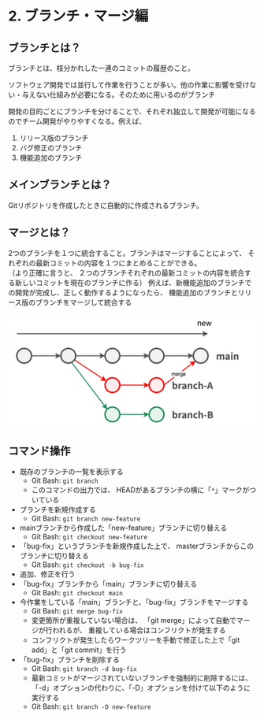 # 2. ブランチ・マージ編

## ブランチとは？
ブランチとは、枝分かれした一連のコミットの履歴のこと。

ソフトウェア開発では並行して作業を行うことが多い。他の作業に影響を受けない・与えない仕組みが必要になる。そのために用いるのがブランチ

開発の目的ごとにブランチを分けることで、それぞれ独立して開発が可能になるのでチーム開発がやりやすくなる。例えば、

1. リリース版のブランチ
2. バグ修正のブランチ
3. 機能追加のブランチ

## メインブランチとは？
Gitリポジトリを作成したときに自動的に作成されるブランチ。

## マージとは？
2つのブランチを１つに統合すること。ブランチはマージすることによって、 それぞれの最新コミットの内容を１つにまとめることができる。<br>
（より正確に言うと、 ２つのブランチそれぞれの最新コミットの内容を統合する新しいコミットを現在のブランチに作る）
例えば、新機能追加のブランチでの開発が完成し、正しく動作するようになったら、 機能追加のブランチとリリース版のブランチをマージして統合する


![branch](./img/branch.png)

## コマンド操作
- 既存のブランチの一覧を表示する
	- Git Bash: `git branch`
	- このコマンドの出力では、 HEADがあるブランチの横に「`*`」マークがついている
- ブランチを新規作成する
	- Git Bash: `git branch new-feature`
- mainブランチから作成した「new-feature」ブランチに切り替える
	- Git Bash: `git checkout new-feature`
- 「bug-fix」というブランチを新規作成した上で、 masterブランチからこのブランチに切り替える
	- Git Bash: `git checkout -b bug-fix`
- 追加、修正を行う
- 「bug-fix」ブランチから「main」ブランチに切り替える
	- Git Bash: `git checkout main`
- 今作業をしている「main」ブランチと、「bug-fix」ブランチをマージする
	- Git Bash: `git merge bug-fix`
	- 変更箇所が重複していない場合は、 「git merge」によって自動でマージが行われるが、 重複している場合はコンフリクトが発生する
	- コンフリクトが発生したらワークツリーを手動で修正した上で「git add」と「git commit」を行う
- 「bug-fix」ブランチを削除する
	- Git Bash: `git branch -d bug-fix`
	- 最新コミットがマージされていないブランチを強制的に削除するには、 「-d」オプションの代わりに、「-D」オプションを付けて以下のように実行する
	- Git Bash: `git branch -D new-feature`

